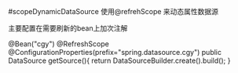 #scopeDynamicDataSource
使用@refrehScope 来动态属性数据源

主要配置在需要刷新的bean上加次注解

@Bean("cgy")
@RefreshScope
@ConfigurationProperties(prefix="spring.datasource.cgy")
public DataSource getSource(){
	return DataSourceBuilder.create().build();
}
